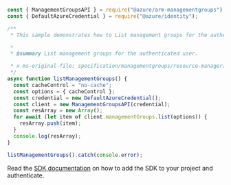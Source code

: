 ```javascript
const { ManagementGroupsAPI } = require("@azure/arm-managementgroups");
const { DefaultAzureCredential } = require("@azure/identity");

/**
 * This sample demonstrates how to List management groups for the authenticated user.

 *
 * @summary List management groups for the authenticated user.

 * x-ms-original-file: specification/managementgroups/resource-manager/Microsoft.Management/stable/2021-04-01/examples/ListManagementGroups.json
 */
async function listManagementGroups() {
  const cacheControl = "no-cache";
  const options = { cacheControl };
  const credential = new DefaultAzureCredential();
  const client = new ManagementGroupsAPI(credential);
  const resArray = new Array();
  for await (let item of client.managementGroups.list(options)) {
    resArray.push(item);
  }
  console.log(resArray);
}

listManagementGroups().catch(console.error);
```

Read the [SDK documentation](https://github.com/Azure/azure-sdk-for-js/blob/%40azure%2Farm-managementgroups_2.0.1/sdk/managementgroups/arm-managementgroups/README.md) on how to add the SDK to your project and authenticate.
